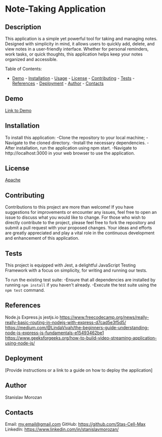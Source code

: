 # Note-Taking Application

## Description
This application is a simple yet powerful tool for taking and managing notes. Designed with simplicity in mind, it allows users to quickly add, delete, and view notes in a user-friendly interface. Whether for personal reminders, work tasks, or quick thoughts, this application helps keep your notes organized and accessible.

Table of Contents: 

   - [Demo](#demo)
    - [Installation](#installation)
    - [Usage](#usage)
    - [License](#license)
    - [Contributing](#contributing)
    - [Tests](#tests) 
    - [References](#references)
    - [Deployment](#deployment)
    - [Author](#author)
    - [Contacts](#contacts)


## Demo
[Link to Demo]( )


## Installation
To install this application: 
-Clone the repository to your local machine;
-Navigate to the cloned directory.
-Install the necessary dependencies.
-After installation, run the application using npm start.
-Navigate to http://localhost:3000 in your web browser to use the application.


## License
[Apache](https://img.shields.io/badge/License-Apache-blue)


## Contributing
Contributions to this project are more than welcome! If you have suggestions for improvements or encounter any issues, feel free to open an issue to discuss what you would like to change. For those who wish to directly contribute to the project, please feel free to fork the repository and submit a pull request with your proposed changes. Your ideas and efforts are greatly appreciated and play a vital role in the continuous development and enhancement of this application.


## Tests

This project is equipped with Jest, a delightful JavaScript Testing Framework with a focus on simplicity, for writing and running our tests.

To run the existing test suite:
-Ensure that all dependencies are installed by running `npm install` if you haven't already.
-Execute the test suite using the `npm test` command.
   
   
## References
Node.js
Express.js
jestjs.io
https://www.freecodecamp.org/news/really-really-basic-routing-in-nodejs-with-express-d7cad5e3f5d5/
https://medium.com/@LindaVivah/the-beginners-guide-understanding-node-js-express-js-fundamentals-e15493462be1
https://www.geeksforgeeks.org/how-to-build-video-streaming-application-using-node-js/


## Deployment
[Provide instructions or a link to a guide on how to deploy the application]


## Author
Stanislav Morozan


## Contacts
Email: my.email@gmail.com
GitHub: https://github.com/Stas-Cell-Max
LinkedIn: https://www.linkedin.com/in/stanislavmorozan/